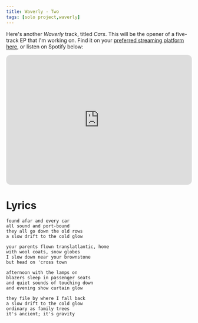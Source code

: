 ```yaml
---
title: Waverly - Two
tags: [solo project,waverly]
---
```


Here's another *Waverly* track, titled *Cars*. 
This will be the opener of a five-track EP that I'm working on. 
Find it on your [preferred streaming platform here](https://linktr.ee/wwavverly), 
or listen on Spotify below:

<iframe 
        style="border-radius:12px" src="https://open.spotify.com/embed/album/0OzNBZq9LioQ72tQXFIuhR?utm_source=generator" 
        width="100%" height="352" frameBorder="0" allowfullscreen="" 
        allow="autoplay; clipboard-write; encrypted-media; fullscreen; picture-in-picture" loading="lazy">
</iframe>

# Lyrics

```
found afar and every car
all sound and port-bound
they all go down the old rows
a slow drift to the cold glow

your parents flown translatlantic, home
with wool coats, snow globes
I slow down near your brownstone
but head on 'cross town

afternoon with the lamps on
blazers sleep in passenger seats
and quiet sounds of touching down
and evening show curtain glow

they file by where I fall back
a slow drift to the cold glow
ordinary as family trees
it's ancient; it's gravity
```
